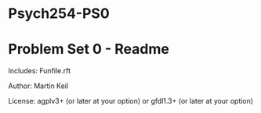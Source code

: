 # Psych254-PS0

Problem Set 0 - Readme
============================

Includes: Funfile.rft

Author: Martin Keil

License: agplv3+ (or later at your option) or gfdl1.3+ (or later at your option)